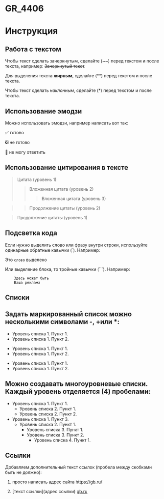 # GR_4406
# Инструкция

## Работа с текстом

Чтобы текст сделать зачеркнутым, сделайте (~~) перед текстом и после текста, например: ~~Зачеркнутый текст~~.

Для выделения текста **жирным**, сделайте (**) перед текстом и после текста.

Чтобы текст сделать *наклонным*, сделайте (*) перед текстом и после текста.


## Использование эмодзи

Можно использовать эмодзи, например написать вот так:

:white_check_mark: готово

:negative_squared_cross_mark: не готово

:black_square_button: не могу ответить

## Использование цитирования в тексте

> Цитата (уровень 1)    
> > Вложенная цитата (уровень 2)    
> > > Вложенная цитата (уровень 3)    

> > Продолжение цитаты (уровень 2)    

> Продолжение цитаты (уровень 1)    

## Подсветка кода

Если нужно выделить слово или фразу внутри строки, используйте одинарные обратные кавычки (`). Например: 

Это `слово` выделено 

Или выделение блока, то тройные кавычки (```). Например:

```
    Здесь может быть
    Ваша реклама
```

## Списки

## Задать маркированный список можно несколькими символами -, +или *:

- Уровень списка 1. Пункт 1.
- Уровень списка 1. Пункт 2.

+ Уровень списка 1. Пункт 1.
+ Уровень списка 1. Пункт 2.

* Уровень списка 1. Пункт 1.
* Уровень списка 1. Пункт 2.

## Можно создавать многоуровневые списки. Каждый уровень отделяется (4) пробелами:

- Уровень списка 1. Пункт 1.
    - Уровень списка 2. Пункт 1.
    - Уровень списка 2. Пункт 2.
- Уровень списка 1. Пункт 3.
    - Уровень списка 2. Пункт 1.
        - Уровень списка 3. Пункт 1.
        - Уровень списка 3. Пункт 2.
           - Уровень списка 4. Пункт 1.

## Ссылки

Добавляем дополнительный текст ссылок (пробела между скобками быть не должно):

1. просто написать адрес сайта https://gb.ru/

2. [текст ссылки](адрес ссылки) [gb.ru](https://gb.ru/) 